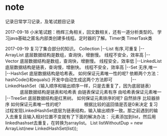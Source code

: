 # note
记录日常学习记录，及笔试题目记录

2017-09-18
小米笔试题：杨辉三角相关，回文数相关，还有一道分析类型的。
学习java基础之匿名内部类创建多线程。定时器的了解。Timer类 TimerTask类

2017-09-19
复习了集合部分的知识。
Collection
        |--List    有序,可重复
            |--ArrayList
                底层数据结构是数组，查询快，增删慢。
                线程不安全，效率高
            |--Vector
                底层数据结构是数组，查询快，增删慢。
                线程安全，效率低
            |--LinkedList
                底层数据结构是链表，查询慢，增删快。
                线程不安全，效率高
        |--Set    无序,唯一
            |--HashSet
                底层数据结构是哈希表。
                如何保证元素唯一性的呢?
                    依赖两个方法：hashCode()和equals()
                    开发中自动生成这两个方法即可
                |--LinkedHashSet（输入顺序和输出顺序一样，只是去重复了，因为底层链表）
                    底层数据结构是链表和哈希表
                    由链表保证元素有序
                    由哈希表保证元素唯一
            |--TreeSet
                底层数据结构是红黑树。
                如何保证元素排序的呢?
                    自然排序
                    比较器排序
                如何保证元素唯一性的呢?
                    根据比较的返回值是否是0来决定
复习过程发现LinkedHashSet底层为链表结构，输入输出顺序一致。那之前遇到的输入去重复且输入相对位置不变就有了下面的解决办法：
元素添加到list，然后用linkedhashset去重复，在转换为arraylist。
List<String> listWithoutDup = new ArrayList<String>(new LinkedHashSet<String>(list));
